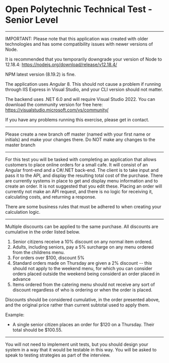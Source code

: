 # Open Polytechnic Technical Test - Senior Level

-----------------------------------------

IMPORTANT: Please note that this application was created with older technologies and has some compatibility issues with newer versions of Node.

It is recommended that you temporarily downgrade your version of Node to 12.18.4: https://nodejs.org/download/release/v12.18.4/

NPM latest version (8.19.2) is fine.

The application uses Angular 8. This should not cause a problem if running through IIS Express in Visual Studio, and your CLI version should not matter.

The backend uses .NET 6.0 and will require Visual Studio 2022. You can download the community version for free here: https://visualstudio.microsoft.com/vs/community/

If you have any problems running this exercise, please get in contact.

----------------------------------------- 

Please create a new branch off master (named with your first name or initials) and make your changes there.
Do NOT make any changes to the master branch

----------------------------------------- 

For this test you will be tasked with completing an application that allows customers to place online orders for a small cafe. It will consist of an Angular front-end and a C#/.NET back-end. The client is to take input and pass it to the API, and display the resulting total cost of the purchase. There are currently systems in place to get and display menu information and to create an order. It is not suggested that you edit these. Placing an order will currently not make an API request, and there is no logic for receiving it, calculating costs, and returning a response. 

There are some business rules that must be adhered to when creating your calculation logic.

-----------------------------------------

Multiple discounts can be applied to the same purchase. All discounts are cumulative in the order listed below.

1.	Senior citizens receive a 10% discount on any normal item ordered.
2.	Adults, including seniors, pay a 5% surcharge on any menu ordered from the childrens menu.
3.	For orders over $100, discount 5%
4.	Standard orders made on Thursday are given a 2% discount -- this should not apply to the weekend menu, for which you can consider orders placed outside the weekend being considerd an order placed in advance
5.	Items ordered from the catering menu should not receive any sort of discount regardless of who is ordering or when the order is placed.

Discounts should be considered cumulative, in the order presented above, and the original price rather than current subtotal used to apply them.

Example:
- A single senior citizen places an order for $120 on a Thursday. Their total should be $100.55.

-----------------------------------------

You will not need to implement unit tests, but you should design your system in a way that it would be testable in this way. You will be asked to speak to testing strategies as part of the interview.
